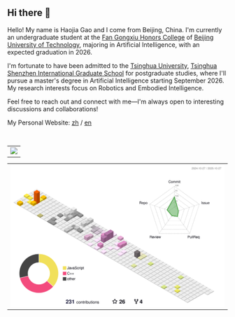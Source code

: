 ## Hi there 👋

Hello! My name is Haojia Gao and I come from Beijing, China. I'm currently an undergraduate student at the [Fan Gongxiu Honors College](https://fgx-hc.bjut.edu.cn/) of [Beijing University of Technology](https://english.bjut.edu.cn/), majoring in Artificial Intelligence, with an expected graduation in 2026.

I'm fortunate to have been admitted to the [Tsinghua University](https://www.tsinghua.edu.cn/en/), [Tsinghua Shenzhen International Graduate School](https://www.sigs.tsinghua.edu.cn/en/) for postgraduate studies, where I'll pursue a master's degree in Artificial Intelligence starting September 2026. My research interests focus on Robotics and Embodied Intelligence.

Feel free to reach out and connect with me—I'm always open to interesting discussions and collaborations!

My Personal Website: <a href="https://www.gaohaojia.top/">zh</a> / <a href="https://aboutme.gaohaojia.top/">en</a>

<div>&nbsp;</div>

<div align=center>
  <table>
    <tr>
      <td>
        <picture>
          <source media="(prefers-color-scheme: dark)" srcset="https://github-readme-stats.vercel.app/api/top-langs/?username=gaohaojia&layout=compact&theme=dark#gh-dark-mode-only" />
          <source media="(prefers-color-scheme: light)" srcset="https://github-readme-stats.vercel.app/api/top-langs/?username=gaohaojia&layout=compact&theme=light#gh-light-mode-only" />
          <img src="https://github-readme-stats.vercel.app/api/top-langs/?username=gaohaojia&layout=compact&theme=dark#gh-dark-mode-only" />
        </picture>
      </td>
      <!--
      <td>
        <picture>
          <source media="(prefers-color-scheme: dark)" srcset="https://github-readme-stats.vercel.app/api?username=gaohaojia&show_icons=true&theme=dark#gh-dark-mode-only" />
          <source media="(prefers-color-scheme: light)" srcset="https://github-readme-stats.vercel.app/api?username=gaohaojia&show_icons=true&theme=light#gh-light-mode-only" />
          <img src="https://github-readme-stats.vercel.app/api?username=gaohaojia&show_icons=true&theme=dark#gh-dark-mode-only" />
        </picture>
      </td>
      -->
    </tr>
  </table>
</div>

<!-- <div>&nbsp;</div>

<table>
  <tr>
    <td>
      <picture>
        <source media="(prefers-color-scheme: dark)" srcset="https://github-readme-activity-graph.vercel.app/graph?username=gaohaojia&theme=xcode&bg_color=FF000000&hide_border=true" />
        <source media="(prefers-color-scheme: light)" srcset="https://github-readme-activity-graph.vercel.app/graph?username=gaohaojia&theme=xcode&bg_color=FF000000&color=000000&hide_border=true" />
        <img src="https://github-readme-activity-graph.vercel.app/graph?username=gaohaojia&theme=xcode&bg_color=FF000000&hide_border=true" />
      </picture>
  </tr>
</table>

<div>&nbsp;</div> -->

<table>
  <tr>
    <td>
      <picture>
        <source media="(prefers-color-scheme: dark)" srcset="profile-3d-contrib/profile-night-rainbow.svg" />
        <source media="(prefers-color-scheme: light)" srcset="profile-3d-contrib/profile-season-animate.svg" />
        <img src="profile-3d-contrib/profile-season-animate.svg" />
      </picture>
  </tr>
</table>

<!--
**gaohaojia/gaohaojia** is a ✨ _special_ ✨ repository because its `README.md` (this file) appears on your GitHub profile.

Here are some ideas to get you started:

- 🔭 I’m currently working on ...
- 🌱 I’m currently learning ...
- 👯 I’m looking to collaborate on ...
- 🤔 I’m looking for help with ...
- 💬 Ask me about ...
- 📫 How to reach me: ...
- 😄 Pronouns: ...
- ⚡ Fun fact: ...
-->
